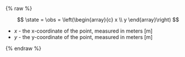 {% raw %} 

$$
\state = \obs = \left(\begin{array}{c}
x \\
y
\end{array}\right)
$$

- $x$ - the x-coordinate of the point, measured in meters [m]
- $y$ - the y-coordinate of the point, measured in meters [m]

{% endraw %}